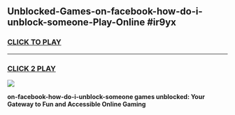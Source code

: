 
## Unblocked-Games-on-facebook-how-do-i-unblock-someone-Play-Online #ir9yx
<h3>
<a href="https://news.freeplayer.one?title=on-facebook-how-do-i-unblock-someone&ref=3">CLICK TO PLAY</a></h3>
<hr>

<h3>
<a href="https://news.freeplayer.one?title=on-facebook-how-do-i-unblock-someone&ref=3">CLICK 2 PLAY</a>
  
</h3>

<a href="https://news.freeplayer.one?title=on-facebook-how-do-i-unblock-someone&ref=3"><img src="https://clearcache.store/games.png"></a>


**on-facebook-how-do-i-unblock-someone games unblocked: Your Gateway to Fun and Accessible Online Gaming**
